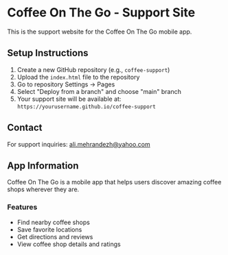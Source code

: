 # Coffee On The Go - Support Site

This is the support website for the Coffee On The Go mobile app.

## Setup Instructions

1. Create a new GitHub repository (e.g., `coffee-support`)
2. Upload the `index.html` file to the repository
3. Go to repository Settings → Pages
4. Select "Deploy from a branch" and choose "main" branch
5. Your support site will be available at: `https://yourusername.github.io/coffee-support`

## Contact

For support inquiries: ali.mehrandezh@yahoo.com

## App Information

Coffee On The Go is a mobile app that helps users discover amazing coffee shops wherever they are.

### Features
- Find nearby coffee shops
- Save favorite locations
- Get directions and reviews
- View coffee shop details and ratings
